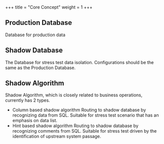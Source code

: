 +++
title = "Core Concept"
weight = 1
+++

## Production Database

Database for production data

## Shadow Database

The Database for stress test data isolation. Configurations should be the same as the Production Database.

## Shadow Algorithm

Shadow Algorithm, which is closely related to business operations, currently has 2 types.

- Column based shadow algorithm
Routing to shadow database by recognizing data from SQL. Suitable for stress test scenario that has an emphasis on data list.
- Hint based shadow algorithm
Routing to shadow database by recognizing comments from SQL. Suitable for stress test driven by the identification of upstream system passage.
